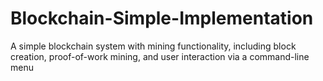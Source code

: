 # Blockchain-Simple-Implementation
A simple blockchain system with mining functionality, including block creation, proof-of-work mining, and user interaction via a command-line menu
